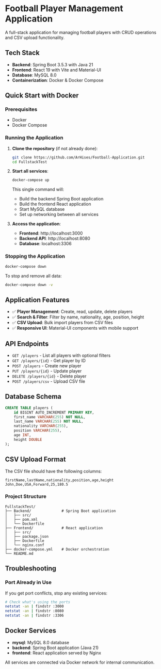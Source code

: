 # Football Player Management Application

A full-stack application for managing football players with CRUD operations and CSV upload functionality.

## Tech Stack

-   **Backend**: Spring Boot 3.5.3 with Java 21
-   **Frontend**: React 19 with Vite and Material-UI
-   **Database**: MySQL 8.0
-   **Containerization**: Docker & Docker Compose

## Quick Start with Docker

### Prerequisites

-   Docker
-   Docker Compose

### Running the Application

1. **Clone the repository** (if not already done):

    ```bash
    git clone https://github.com/ArHises/Football-Application.git
    cd FullstackTest
    ```

2. **Start all services**:

    ```bash
    docker-compose up
    ```

    This single command will:

    - Build the backend Spring Boot application
    - Build the frontend React application
    - Start MySQL database
    - Set up networking between all services

3. **Access the application**:
    - **Frontend**: http://localhost:3000
    - **Backend API**: http://localhost:8080
    - **Database**: localhost:3306

### Stopping the Application

```bash
docker-compose down
```

To stop and remove all data:

```bash
docker-compose down -v
```

## Application Features

-   ✅ **Player Management**: Create, read, update, delete players
-   ✅ **Search & Filter**: Filter by name, nationality, age, position, height
-   ✅ **CSV Upload**: Bulk import players from CSV files
-   ✅ **Responsive UI**: Material-UI components with mobile support

## API Endpoints

-   `GET /players` - List all players with optional filters
-   `GET /players/{id}` - Get player by ID
-   `POST /players` - Create new player
-   `PUT /players/{id}` - Update player
-   `DELETE /players/{id}` - Delete player
-   `POST /players/csv` - Upload CSV file

## Database Schema

```sql
CREATE TABLE players (
    id BIGINT AUTO_INCREMENT PRIMARY KEY,
    first_name VARCHAR(255) NOT NULL,
    last_name VARCHAR(255) NOT NULL,
    nationality VARCHAR(255),
    position VARCHAR(255),
    age INT,
    height DOUBLE
);
```

## CSV Upload Format

The CSV file should have the following columns:

```
firstName,lastName,nationality,position,age,height
John,Doe,USA,Forward,25,180.5
```

### Project Structure

```
FullstackTest/
├── Backend/              # Spring Boot application
│   ├── src/
│   ├── pom.xml
│   └── Dockerfile
├── Frontend/             # React application
│   ├── src/
│   ├── package.json
│   ├── Dockerfile
│   └── nginx.conf
├── docker-compose.yml    # Docker orchestration
└── README.md
```

## Troubleshooting

### Port Already in Use

If you get port conflicts, stop any existing services:

```bash
# Check what's using the ports
netstat -an | findstr :3000
netstat -an | findstr :8080
netstat -an | findstr :3306
```

## Docker Services

-   **mysql**: MySQL 8.0 database
-   **backend**: Spring Boot application (Java 21)
-   **frontend**: React application served by Nginx

All services are connected via Docker network for internal communication.
